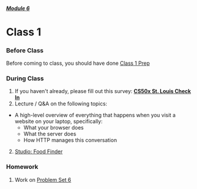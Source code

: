 ##### [Module 6](../..)

# Class 1

### Before Class

Before coming to class, you should have done [Class 1 Prep](../class1-prep)

### During Class

1. If you haven't already, please fill out this survey: **<a href="https://docs.google.com/forms/d/1Yctbk10wUEmtaEqL8ri7R1hJt9R3-zt1kOnhLFpnbG8/viewform" target="_blank">CS50x St. Louis Check In</a>**
2. Lecture / Q&A on the following topics:
  * A high-level overview of everything that happens when you visit a website on your laptop, specifically:
    * What your browser does
    * What the server does
    * How HTTP manages this conversation
2. [Studio: Food Finder](../studios/food-finder)

### Homework

1. Work on [Problem Set 6](../problem-set)

